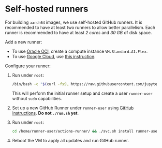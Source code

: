 # Self-hosted runners

For building `aarch64` images, we use self-hosted GitHub runners.
It is recommended to have at least two runners to allow better parallelism.
Each runner is recommended to have at least _2 cores_ and _30 GB_ of disk space.

Add a new runner:

- To use [Oracle OCI](https://www.oracle.com/cloud-0/), create a compute instance `VM.Standard.A1.Flex`.
- To use [Google Cloud](https://cloud.google.com), use [this instruction](https://cloud.google.com/compute/docs/instances/create-arm-vm-instance#armpublicimage).

Configure your runner:

1. Run under `root`:

   ```bash
   /bin/bash -c "$(curl -fsSL https://raw.githubusercontent.com/jupyter/docker-stacks/HEAD/aarch64-runner/setup.sh)"
   ```

   This will perform the initial runner setup and create a user `runner-user` without `sudo` capabilities.

2. Set up a new GitHub Runner under `runner-user` using [GitHub Instructions](https://github.com/jupyter/docker-stacks/settings/actions/runners/new?arch=arm64&os=linux).
   **Do not `./run.sh` yet**.
3. Run under `root`:

   ```bash
   cd /home/runner-user/actions-runner/ && ./svc.sh install runner-user
   ```

4. Reboot the VM to apply all updates and run GitHub runner.
